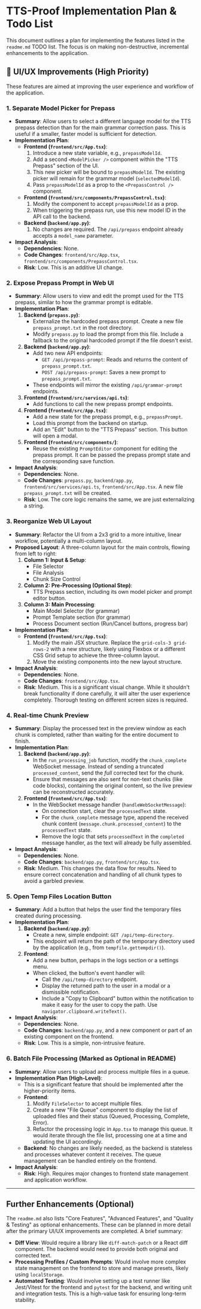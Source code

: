 # TTS-Proof Implementation Plan & Todo List

This document outlines a plan for implementing the features listed in the `readme.md` TODO list. The focus is on making non-destructive, incremental enhancements to the application.

## 🎯 UI/UX Improvements (High Priority)

These features are aimed at improving the user experience and workflow of the application.

### 1. Separate Model Picker for Prepass

*   **Summary**: Allow users to select a different language model for the TTS prepass detection than for the main grammar correction pass. This is useful if a smaller, faster model is sufficient for detection.
*   **Implementation Plan**:
    *   **Frontend (`frontend/src/App.tsx`)**:
        1.  Introduce a new state variable, e.g., `prepassModelId`.
        2.  Add a second `<ModelPicker />` component within the "TTS Prepass" section of the UI.
        3.  This new picker will be bound to `prepassModelId`. The existing picker will remain for the grammar model (`selectedModelId`).
        4.  Pass `prepassModelId` as a prop to the `<PrepassControl />` component.
    *   **Frontend (`frontend/src/components/PrepassControl.tsx`)**:
        1.  Modify the component to accept `prepassModelId` as a prop.
        2.  When triggering the prepass run, use this new model ID in the API call to the backend.
    *   **Backend (`backend/app.py`)**:
        1.  No changes are required. The `/api/prepass` endpoint already accepts a `model_name` parameter.
*   **Impact Analysis**:
    *   **Dependencies**: None.
    *   **Code Changes**: `frontend/src/App.tsx`, `frontend/src/components/PrepassControl.tsx`.
    *   **Risk**: Low. This is an additive UI change.

### 2. Expose Prepass Prompt in Web UI

*   **Summary**: Allow users to view and edit the prompt used for the TTS prepass, similar to how the grammar prompt is editable.
*   **Implementation Plan**:
    1.  **Backend (`prepass.py`)**:
        *   Externalize the hardcoded prepass prompt. Create a new file `prepass_prompt.txt` in the root directory.
        *   Modify `prepass.py` to load the prompt from this file. Include a fallback to the original hardcoded prompt if the file doesn't exist.
    2.  **Backend (`backend/app.py`)**:
        *   Add two new API endpoints:
            *   `GET /api/prepass-prompt`: Reads and returns the content of `prepass_prompt.txt`.
            *   `POST /api/prepass-prompt`: Saves a new prompt to `prepass_prompt.txt`.
        *   These endpoints will mirror the existing `/api/grammar-prompt` endpoints.
    3.  **Frontend (`frontend/src/services/api.ts`)**:
        *   Add functions to call the new prepass prompt endpoints.
    4.  **Frontend (`frontend/src/App.tsx`)**:
        *   Add a new state for the prepass prompt, e.g., `prepassPrompt`.
        *   Load this prompt from the backend on startup.
        *   Add an "Edit" button to the "TTS Prepass" section. This button will open a modal.
    5.  **Frontend (`frontend/src/components/`)**:
        *   Reuse the existing `PromptEditor` component for editing the prepass prompt. It can be passed the prepass prompt state and the corresponding save function.
*   **Impact Analysis**:
    *   **Dependencies**: None.
    *   **Code Changes**: `prepass.py`, `backend/app.py`, `frontend/src/services/api.ts`, `frontend/src/App.tsx`. A new file `prepass_prompt.txt` will be created.
    *   **Risk**: Low. The core logic remains the same, we are just externalizing a string.

### 3. Reorganize Web UI Layout

*   **Summary**: Refactor the UI from a 2x3 grid to a more intuitive, linear workflow, potentially a multi-column layout.
*   **Proposed Layout**: A three-column layout for the main controls, flowing from left to right:
    1.  **Column 1: Input & Setup**:
        *   File Selector
        *   File Analysis
        *   Chunk Size Control
    2.  **Column 2: Pre-Processing (Optional Step)**:
        *   TTS Prepass section, including its own model picker and prompt editor button.
    3.  **Column 3: Main Processing**:
        *   Main Model Selector (for grammar)
        *   Prompt Template section (for grammar)
        *   Process Document section (Run/Cancel buttons, progress bar)
*   **Implementation Plan**:
    *   **Frontend (`frontend/src/App.tsx`)**:
        1.  Modify the main JSX structure. Replace the `grid-cols-3 grid-rows-2` with a new structure, likely using Flexbox or a different CSS Grid setup to achieve the three-column layout.
        2.  Move the existing components into the new layout structure.
*   **Impact Analysis**:
    *   **Dependencies**: None.
    *   **Code Changes**: `frontend/src/App.tsx`.
    *   **Risk**: Medium. This is a significant visual change. While it shouldn't break functionality if done carefully, it will alter the user experience completely. Thorough testing on different screen sizes is required.

### 4. Real-time Chunk Preview

*   **Summary**: Display the processed text in the preview window as each chunk is completed, rather than waiting for the entire document to finish.
*   **Implementation Plan**:
    1.  **Backend (`backend/app.py`)**:
        *   In the `run_processing_job` function, modify the `chunk_complete` WebSocket message. Instead of sending a truncated `processed_content`, send the *full* corrected text for the chunk.
        *   Ensure that messages are also sent for non-text chunks (like code blocks), containing the original content, so the live preview can be reconstructed accurately.
    2.  **Frontend (`frontend/src/App.tsx`)**:
        *   In the WebSocket message handler (`handleWebSocketMessage`):
            *   On connection start, clear the `processedText` state.
            *   For the `chunk_complete` message type, append the received chunk content (`message.chunk.processed_content`) to the `processedText` state.
            *   Remove the logic that sets `processedText` in the `completed` message handler, as the text will already be fully assembled.
*   **Impact Analysis**:
    *   **Dependencies**: None.
    *   **Code Changes**: `backend/app.py`, `frontend/src/App.tsx`.
    *   **Risk**: Medium. This changes the data flow for results. Need to ensure correct concatenation and handling of all chunk types to avoid a garbled preview.

### 5. Open Temp Files Location Button

*   **Summary**: Add a button that helps the user find the temporary files created during processing.
*   **Implementation Plan**:
    1.  **Backend (`backend/app.py`)**:
        *   Create a new, simple endpoint: `GET /api/temp-directory`.
        *   This endpoint will return the path of the temporary directory used by the application (e.g., from `tempfile.gettempdir()`).
    2.  **Frontend**:
        *   Add a new button, perhaps in the logs section or a settings menu.
        *   When clicked, the button's event handler will:
            *   Call the `/api/temp-directory` endpoint.
            *   Display the returned path to the user in a modal or a dismissible notification.
            *   Include a "Copy to Clipboard" button within the notification to make it easy for the user to copy the path. Use `navigator.clipboard.writeText()`.
*   **Impact Analysis**:
    *   **Dependencies**: None.
    *   **Code Changes**: `backend/app.py`, and a new component or part of an existing component on the frontend.
    *   **Risk**: Low. This is a simple, non-intrusive feature.

### 6. Batch File Processing (Marked as Optional in README)

*   **Summary**: Allow users to upload and process multiple files in a queue.
*   **Implementation Plan (High-Level)**:
    *   This is a significant feature that should be implemented after the higher-priority items.
    *   **Frontend**:
        1.  Modify `FileSelector` to accept multiple files.
        2.  Create a new "File Queue" component to display the list of uploaded files and their status (Queued, Processing, Complete, Error).
        3.  Refactor the processing logic in `App.tsx` to manage this queue. It would iterate through the file list, processing one at a time and updating the UI accordingly.
    *   **Backend**: No changes are likely needed, as the backend is stateless and processes whatever content it receives. The queue management can be handled entirely on the frontend.
*   **Impact Analysis**:
    *   **Risk**: High. Requires major changes to frontend state management and application workflow.

---

## Further Enhancements (Optional)

The `readme.md` also lists "Core Features", "Advanced Features", and "Quality & Testing" as optional enhancements. These can be planned in more detail after the primary UI/UX improvements are completed. A brief summary:

*   **Diff View**: Would require a library like `diff-match-patch` or a React diff component. The backend would need to provide both original and corrected text.
*   **Processing Profiles / Custom Prompts**: Would involve more complex state management on the frontend to store and manage presets, likely using `localStorage`.
*   **Automated Testing**: Would involve setting up a test runner like Jest/Vitest for the frontend and `pytest` for the backend, and writing unit and integration tests. This is a high-value task for ensuring long-term stability.